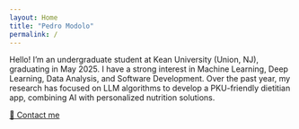```yaml
---
layout: Home
title: "Pedro Modolo"
permalink: /
---
```


Hello! I’m an undergraduate student at Kean University (Union, NJ), graduating in May 2025. I have a strong interest in Machine Learning, Deep Learning, Data Analysis, and Software Development. Over the past year, my research has focused on LLM algorithms to develop a PKU-friendly dietitian app, combining AI with personalized nutrition solutions.


[📧 Contact me](mailto:modolo.ph@gmail.com)
